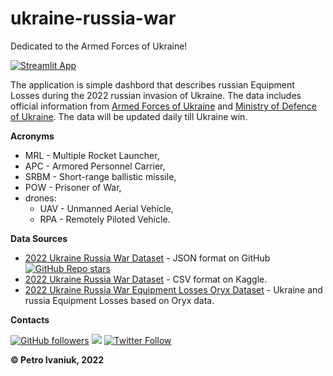 # ukraine-russia-war

Dedicated to the Armed Forces of Ukraine! 

[![Streamlit App](https://static.streamlit.io/badges/streamlit_badge_black_white.svg)](https://share.streamlit.io/petroivaniuk/ukraine-russia-war/main/russia_losses.py)

The application is simple dashbord that describes russian Equipment Losses during the 2022 russian invasion of Ukraine.
The data includes official information from [Armed Forces of Ukraine](https://www.zsu.gov.ua/en) 
and [Ministry of Defence of Ukraine](https://www.mil.gov.ua/en/). The data will be updated daily till Ukraine win.

**Acronyms**
- MRL - Multiple Rocket Launcher,
- APC - Armored Personnel Carrier,
- SRBM - Short-range ballistic missile,
- POW - Prisoner of War,
- drones: 
  - UAV - Unmanned Aerial Vehicle, 
  - RPA - Remotely Piloted Vehicle.

**Data Sources**
- [2022 Ukraine Russia War Dataset](https://github.com/PetroIvaniuk/2022-Ukraine-Russia-War-Dataset) - JSON format on GitHub [![GitHub Repo stars](https://img.shields.io/github/stars/PetroIvaniuk/2022-Ukraine-Russia-War-Dataset?style=social)](https://github.com/PetroIvaniuk/2022-Ukraine-Russia-War-Dataset)
- [2022 Ukraine Russia War Dataset](https://doi.org/10.34740/KAGGLE/DS/1967621) - CSV format on Kaggle.
- [2022 Ukraine Russia War Equipment Losses Oryx Dataset](https://www.kaggle.com/datasets/piterfm/2022-ukraine-russia-war-equipment-losses-oryx) - Ukraine and russia Equipment Losses based on Oryx data.

**Contacts**

[![GitHub followers](https://img.shields.io/github/followers/PetroIvaniuk?style=social)](https://github.com/PetroIvaniuk)
[![](https://img.shields.io/badge/Linkedin-Connect-informational)](https://www.linkedin.com/in/petro-ivaniuk-68a89432/)
[![Twitter Follow](https://img.shields.io/twitter/follow/PetroIvanyuk?style=social)](https://twitter.com/PetroIvanyuk)


**© Petro Ivaniuk, 2022**
